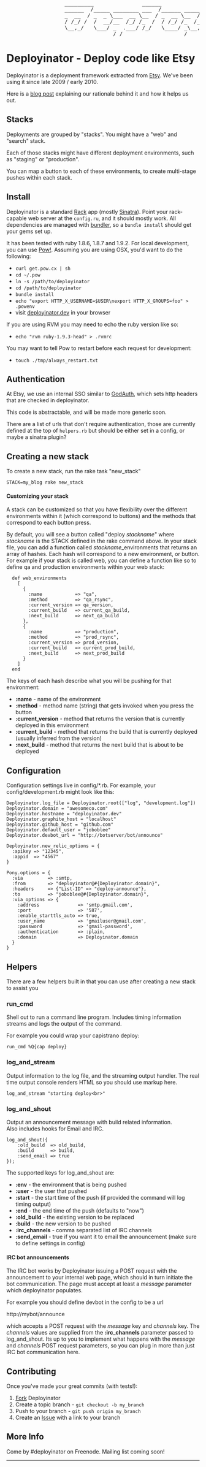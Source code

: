 <pre>
                  _________               ______                _____                 _____
                  ______  /_____ ________ ___  /______ _____  _____(_)_______ ______ ___  /_______ ________
                  _  __  / _  _ \___  __ \__  / _  __ \__  / / /__  / __  __ \_  __ `/_  __/_  __ \__  ___/
                  / /_/ /  /  __/__  /_/ /_  /  / /_/ /_  /_/ / _  /  _  / / // /_/ / / /_  / /_/ /_  / 
                  \__,_/   \___/ _  .___/ /_/   \____/ _\__, /  /_/   /_/ /_/ \__,_/  \__/  \____/ /_/ 
                                 /_/                   /____/             Deploy with style!
</pre>

Deployinator - Deploy code like Etsy
====================================

Deployinator is a deployment framework extracted from [Etsy][etsy]. We've been using it since late 2009 / early 2010.

Here is a [blog post][dep] explaining our rationale behind it and how it helps us out.


Stacks
------

Deployments are grouped by "stacks". You might have a "web" and "search" stack.

Each of those stacks might have different deployment environments, such as "staging" or "production". 

You can map a button to each of these environments,  to create multi-stage pushes within each stack. 


Install
-------

Deployinator is a standard [Rack][1] app (mostly [Sinatra][2]).
Point your rack-capable web server at the `config.ru`, and it should mostly work. All dependencies are managed with [bundler][3], so a `bundle install` should get your gems set up.

It has been tested with ruby 1.8.6, 1.8.7 and 1.9.2. For local development, you can use [Pow!](http://pow.cx/). Assuming you are using OSX, you'd want to do the following:

* `curl get.pow.cx | sh`
* `cd ~/.pow`
* `ln -s /path/to/deployinator`
* `cd /path/to/deployinator`
* `bundle install`
* `echo "export HTTP_X_USERNAME=$USER\nexport HTTP_X_GROUPS=foo" > .powenv`
* visit [deployinator.dev](http://deployinator.dev) in your browser

If you are using RVM you may need to echo the ruby version like so:

* `echo "rvm ruby-1.9.3-head" > .rvmrc`

You may want to tell Pow to restart before each request for development:

* `touch ./tmp/always_restart.txt`


Authentication
--------------

At Etsy, we use an internal SSO similar to [GodAuth][4], which sets http headers that are checked in deployinator.

This code is abstractable, and will be made more generic soon.

There are a list of urls that don't require authentication, those are currently defined at the top of `helpers.rb` but should be either set in a config, or maybe a sinatra plugin?


Creating a new stack
--------------------

To create a new stack, run the rake task "new_stack"

    STACK=my_blog rake new_stack

#### Customizing your stack

A stack can be customized so that you have flexibility over the different environments within it (which correspond to buttons) and the methods that correspond to each button press.

By default, you will see a button called "deploy _stackname_" where _stackname_ is the STACK defined in the rake command above. In your stack file, you can add a function called _stackname_\_environments that returns an array of hashes.  Each hash will correspond to a new environment, or button. For example if your stack is called web, you can define a function like so to define qa and production environments within your web stack:

      def web_environments
        [
          {
            :name            => "qa",
            :method          => "qa_rsync",
            :current_version => qa_version,
            :current_build   => current_qa_build,
            :next_build      => next_qa_build
          },
          {
            :name            => "production",
            :method          => "prod_rsync",
            :current_version => prod_version,
            :current_build   => current_prod_build,
            :next_build      => next_prod_build
          }
        ]
      end

The keys of each hash describe what you will be pushing for that environment:

* __:name__ - name of the environment
* __:method__ - method name (string) that gets invoked when you press the button
* __:current_version__ - method that returns the version that is currently deployed in this environment
* __:current_build__ - method that returns the build that is currently deployed (usually inferred from the version)
* __:next_build__ - method that returns the next build that is about to be deployed 

Configuration
-------------

Configuration settings live in config/\*.rb. For example, your config/development.rb might look like this:

```
Deployinator.log_file = Deployinator.root(["log", "development.log"])
Deployinator.domain = "awesomeco.com"
Deployinator.hostname = "deployinator.dev"
Deployinator.graphite_host = "localhost"
Deployinator.github_host = "github.com"
Deployinator.default_user = "joboblee"
Deployinator.devbot_url = "http://botserver/bot/announce"

Deployinator.new_relic_options = {
  :apikey => "12345",
  :appid  => "4567"
}

Pony.options = {
  :via         => :smtp,
  :from        => "deployinator@#{Deployinator.domain}",
  :headers     => {"List-ID" => "deploy-announce"},
  :to          => "joboblee@#{Deployinator.domain}",
  :via_options => {
    :address              => 'smtp.gmail.com',
    :port                 => '587',
    :enable_starttls_auto => true,
    :user_name            => 'gmailuser@gmail.com',
    :password             => 'gmail-password',
    :authentication       => :plain,
    :domain               => Deployinator.domain
  }
}

```


Helpers
-------

There are a few helpers built in that you can use after creating a new stack to assist you

### run_cmd

Shell out to run a command line program.
Includes timing information streams and logs the output of the command.

For example you could wrap your capistrano deploy:

    run_cmd %Q{cap deploy}


### log_and_stream 

Output information to the log file, and the streaming output handler.
The real time output console renders HTML so you should use markup here.

    log_and_stream "starting deploy<br>"

### log_and_shout

Output an announcement message with build related information.  
Also includes hooks for Email and IRC.

    log_and_shout({
        :old_build  => old_build,
        :build      => build,
        :send_email => true
    });

The supported keys for log_and_shout are:

* __:env__ - the environment that is being pushed
* __:user__ - the user that pushed
* __:start__ - the start time of the push (if provided the command will log timing output)
* __:end__ - the end time of the push (defaults to "now")
* __:old_build__ - the existing version to be replaced
* __:build__ - the new version to be pushed
* __:irc_channels__ - comma separated list of IRC channels
* __:send_email__ - true if you want it to email the announcement (make sure to define settings in config)


#### IRC bot announcements

The IRC bot works by Deployinator issuing a POST request with the announcement to your internal web page, which should in turn initiate the bot communication. The page must accept at least a _message_ parameter which deployinator populates.

For example you should define devbot in the config to be a url

http://mybot/announce

which accepts a POST request with the _message_ key and _channels_ key.  The _channels_ values are supplied from the __:irc_channels__ parameter passed to log\_and\_shout. 
Its up to you to implement what happens with the _message_ and _channels_ POST request parameters, so you can plug in more than just IRC bot communication here.


Contributing
------------

Once you've made your great commits (with tests!):

1. [Fork][fk] Deployinator
2. Create a topic branch - `git checkout -b my_branch`
3. Push to your branch - `git push origin my_branch`
4. Create an [Issue][is] with a link to your branch


More Info
---------

Come by #deployinator on Freenode.
Mailing list coming soon!


---

[1]: http://rack.rubyforge.org/
[2]: http://www.sinatrarb.com/
[3]: http://gembundler.com/
[4]: https://github.com/exflickr/GodAuth
[etsy]: http://www.etsy.com/
[fk]: http://help.github.com/forking/
[is]: http://github.com/defunkt/mustache/issues
[dep]: http://etsy.me/deployinator
